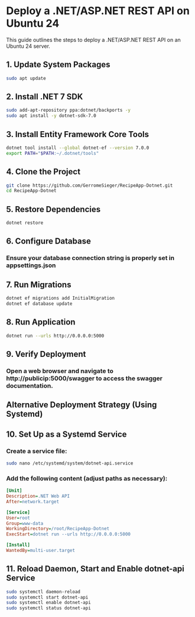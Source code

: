 # Deploy a .NET/ASP.NET REST API on Ubuntu 24

This guide outlines the steps to deploy a .NET/ASP.NET REST API on an Ubuntu 24 server.

## 1. Update System Packages

```bash
sudo apt update
```

## 2. Install .NET 7 SDK

```bash
sudo add-apt-repository ppa:dotnet/backports -y
sudo apt install -y dotnet-sdk-7.0
```

## 3. Install Entity Framework Core Tools

```bash
dotnet tool install --global dotnet-ef --version 7.0.0
export PATH="$PATH:~/.dotnet/tools"
```

## 4. Clone the Project

```bash
git clone https://github.com/GerromeSieger/RecipeApp-Dotnet.git
cd RecipeApp-Dotnet
```

## 5. Restore Dependencies

```bash
dotnet restore
```

## 6. Configure Database

### Ensure your database connection string is properly set in appsettings.json

## 7. Run Migrations

```bash
dotnet ef migrations add InitialMigration
dotnet ef database update
```

## 8. Run Application

```bash
dotnet run --urls http://0.0.0.0:5000
```

## 9. Verify Deployment

### Open a web browser and navigate to http://publicip:5000/swagger to access the swagger documentation.

## Alternative Deployment Strategy (Using Systemd)

## 10. Set Up as a Systemd Service

### Create a service file:

```bash
sudo nano /etc/systemd/system/dotnet-api.service
```

### Add the following content (adjust paths as necessary):

```ini
[Unit]
Description=.NET Web API
After=network.target

[Service]
User=root
Group=www-data
WorkingDirectory=/root/RecipeApp-Dotnet
ExecStart=dotnet run --urls http://0.0.0.0:5000

[Install]
WantedBy=multi-user.target

```

## 11. Reload Daemon, Start and Enable dotnet-api Service

```bash
sudo systemctl daemon-reload
sudo systemctl start dotnet-api
sudo systemctl enable dotnet-api
sudo systemctl status dotnet-api
```
